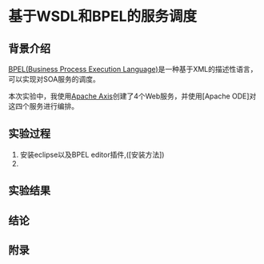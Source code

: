 # 基于WSDL和BPEL的服务调度

## 背景介绍

[BPEL(Business Process Execution Language)][BPELStandard]是一种基于XML的描述性语言，可以实现对SOA服务的调度。

本次实验中，我使用[Apache Axis](ApacheAxis)创建了4个Web服务，并使用[Apache ODE]对这四个服务进行编排。

## 实验过程

1. 安装eclipse以及BPEL editor插件,([安装方法])
2. 

## 实验结果

## 结论

## 附录


[BPELStandard]:(http://docs.oasis-open.org/wsbpel/2.0/OS/wsbpel-v2.0-OS.html)
